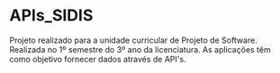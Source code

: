 # APIs_SIDIS

Projeto realizado para a unidade curricular de Projeto de Software. Realizada no 1º semestre do 3º ano da licenciatura. As aplicações têm como objetivo fornecer dados através de API's.
